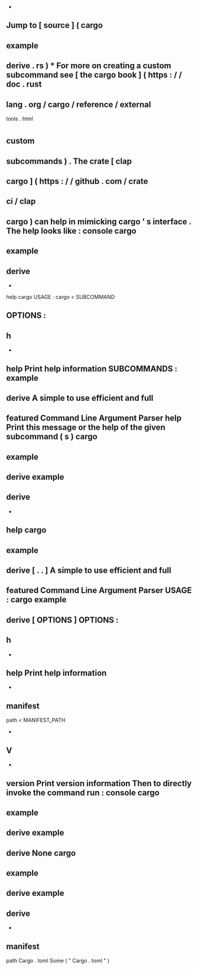 *
Jump
to
[
source
]
(
cargo
-
example
-
derive
.
rs
)
*
For
more
on
creating
a
custom
subcommand
see
[
the
cargo
book
]
(
https
:
/
/
doc
.
rust
-
lang
.
org
/
cargo
/
reference
/
external
-
tools
.
html
#
custom
-
subcommands
)
.
The
crate
[
clap
-
cargo
]
(
https
:
/
/
github
.
com
/
crate
-
ci
/
clap
-
cargo
)
can
help
in
mimicking
cargo
'
s
interface
.
The
help
looks
like
:
console
cargo
-
example
-
derive
-
-
help
cargo
USAGE
:
cargo
<
SUBCOMMAND
>
OPTIONS
:
-
h
-
-
help
Print
help
information
SUBCOMMANDS
:
example
-
derive
A
simple
to
use
efficient
and
full
-
featured
Command
Line
Argument
Parser
help
Print
this
message
or
the
help
of
the
given
subcommand
(
s
)
cargo
-
example
-
derive
example
-
derive
-
-
help
cargo
-
example
-
derive
[
.
.
]
A
simple
to
use
efficient
and
full
-
featured
Command
Line
Argument
Parser
USAGE
:
cargo
example
-
derive
[
OPTIONS
]
OPTIONS
:
-
h
-
-
help
Print
help
information
-
-
manifest
-
path
<
MANIFEST_PATH
>
-
V
-
-
version
Print
version
information
Then
to
directly
invoke
the
command
run
:
console
cargo
-
example
-
derive
example
-
derive
None
cargo
-
example
-
derive
example
-
derive
-
-
manifest
-
path
Cargo
.
toml
Some
(
"
Cargo
.
toml
"
)

